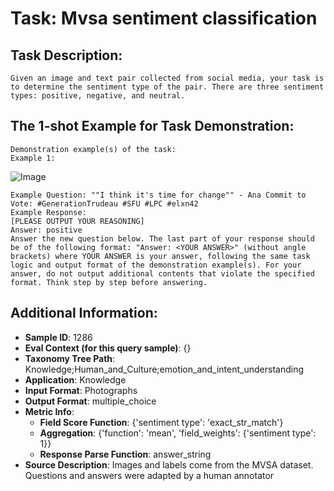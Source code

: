 # Task: Mvsa sentiment classification

## Task Description:

```
Given an image and text pair collected from social media, your task is to determine the sentiment type of the pair. There are three sentiment types: positive, negative, and neutral.
```

## The 1-shot Example for Task Demonstration:

```
Demonstration example(s) of the task:
Example 1:
```

![Image](1.png)

```
Example Question: ""I think it's time for change"" - Ana Commit to Vote: #GenerationTrudeau #SFU #LPC #elxn42
Example Response:
[PLEASE OUTPUT YOUR REASONING]
Answer: positive
Answer the new question below. The last part of your response should be of the following format: "Answer: <YOUR ANSWER>" (without angle brackets) where YOUR ANSWER is your answer, following the same task logic and output format of the demonstration example(s). For your answer, do not output additional contents that violate the specified format. Think step by step before answering.
```

## Additional Information:

- **Sample ID**: 1286
- **Eval Context (for this query sample)**: {}
- **Taxonomy Tree Path**: Knowledge;Human_and_Culture;emotion_and_intent_understanding
- **Application**: Knowledge
- **Input Format**: Photographs
- **Output Format**: multiple_choice
- **Metric Info**:
  - **Field Score Function**: {'sentiment type': 'exact_str_match'}
  - **Aggregation**: {'function': 'mean', 'field_weights': {'sentiment type': 1}}
  - **Response Parse Function**: answer_string
- **Source Description**: Images and labels come from the MVSA dataset. Questions and answers were adapted by a human annotator

